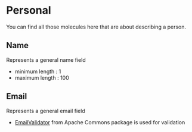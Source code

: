 # Personal

You can find all those molecules here that are about describing a person.

## Name

Represents a general name field

 * minimum length : 1
 * maximum length : 100


## Email

Represents a general email field

* [EmailValidator](https://commons.apache.org/proper/commons-validator/apidocs/org/apache/commons/validator/routines/EmailValidator.html) from Apache Commons package is used for validation
